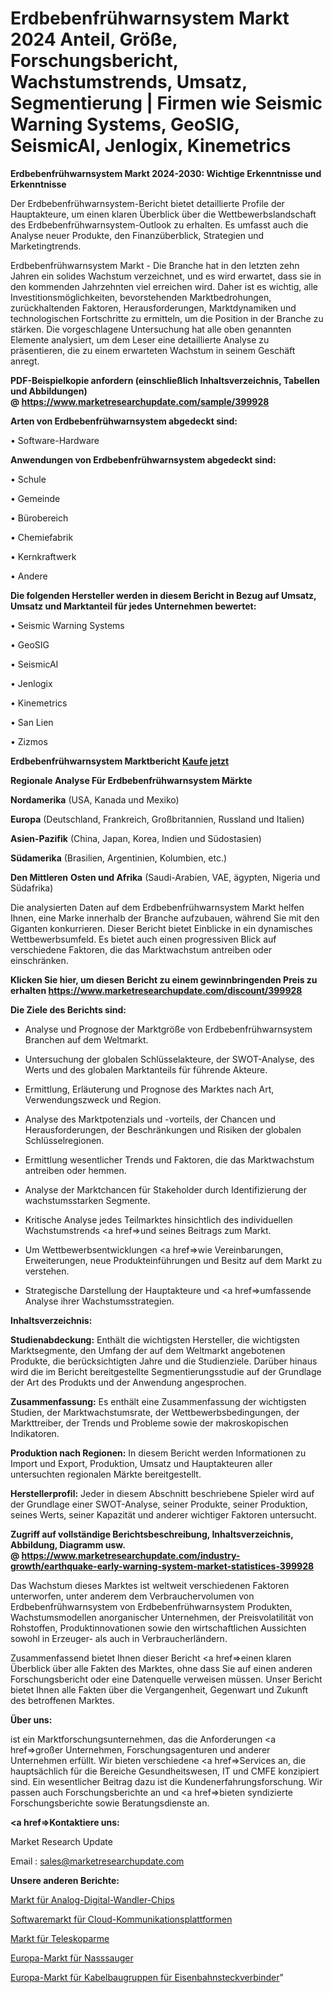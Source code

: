 # Erdbebenfrühwarnsystem Markt 2024 Anteil, Größe, Forschungsbericht, Wachstumstrends, Umsatz, Segmentierung | Firmen wie Seismic Warning Systems, GeoSIG, SeismicAI, Jenlogix, Kinemetrics

<strong>Erdbebenfrühwarnsystem Markt 2024-2030: Wichtige Erkenntnisse und Erkenntnisse</strong>

Der Erdbebenfrühwarnsystem-Bericht bietet detaillierte Profile der Hauptakteure, um einen klaren Überblick über die Wettbewerbslandschaft des Erdbebenfrühwarnsystem-Outlook zu erhalten. Es umfasst auch die Analyse neuer Produkte, den Finanzüberblick, Strategien und Marketingtrends.

Erdbebenfrühwarnsystem Markt - Die Branche hat in den letzten zehn Jahren ein solides Wachstum verzeichnet, und es wird erwartet, dass sie in den kommenden Jahrzehnten viel erreichen wird. Daher ist es wichtig, alle Investitionsmöglichkeiten, bevorstehenden Marktbedrohungen, zurückhaltenden Faktoren, Herausforderungen, Marktdynamiken und technologischen Fortschritte zu ermitteln, um die Position in der Branche zu stärken. Die vorgeschlagene Untersuchung hat alle oben genannten Elemente analysiert, um dem Leser eine detaillierte Analyse zu präsentieren, die zu einem erwarteten Wachstum in seinem Geschäft anregt.

<strong><b>PDF-Beispielkopie anfordern (einschließlich Inhaltsverzeichnis, Tabellen und Abbildungen) @ </b></strong><strong><a href=https://www.marketresearchupdate.com/sample/399928><strong>https://www.marketresearchupdate.com/sample/399928</u></a></strong></strong>

<strong>Arten von Erdbebenfrühwarnsystem abgedeckt sind:</strong>

• Software-Hardware

<strong>Anwendungen von Erdbebenfrühwarnsystem abgedeckt sind:</strong>

• Schule

• Gemeinde

• Bürobereich

• Chemiefabrik

• Kernkraftwerk

• Andere

<strong>Die folgenden Hersteller werden in diesem Bericht in Bezug auf Umsatz, Umsatz und Marktanteil für jedes Unternehmen bewertet:</strong>

• Seismic Warning Systems

• GeoSIG

• SeismicAI

• Jenlogix

• Kinemetrics

• San Lien

• Zizmos

<strong>Erdbebenfrühwarnsystem Marktbericht <a href=https://www.marketresearchupdate.com/buynow/399928>Kaufe jetzt</a></strong>

<strong>Regionale Analyse Für Erdbebenfrühwarnsystem Märkte</strong>

<strong>Nordamerika</strong> (USA, Kanada und Mexiko)

<strong>Europa</strong> (Deutschland, Frankreich, Großbritannien, Russland und Italien)

<strong>Asien-Pazifik</strong> (China, Japan, Korea, Indien und Südostasien)

<strong>Südamerika</strong> (Brasilien, Argentinien, Kolumbien, etc.)

<strong>Den Mittleren</strong> <strong>Osten und Afrika</strong> (Saudi-Arabien, VAE, ägypten, Nigeria und Südafrika)

Die analysierten Daten auf dem Erdbebenfrühwarnsystem Markt helfen Ihnen, eine Marke innerhalb der Branche aufzubauen, während Sie mit den Giganten konkurrieren. Dieser Bericht bietet Einblicke in ein dynamisches Wettbewerbsumfeld. Es bietet auch einen progressiven Blick auf verschiedene Faktoren, die das Marktwachstum antreiben oder einschränken.

<strong>Klicken Sie hier, um diesen Bericht zu einem gewinnbringenden Preis zu erhalten
</strong><strong><a href=https://www.marketresearchupdate.com/discount/399928>https://www.marketresearchupdate.com/discount/399928</b></u></strong></a>

<strong>Die Ziele des Berichts sind:</strong>

- Analyse und Prognose der Marktgröße von Erdbebenfrühwarnsystem Branchen auf dem Weltmarkt.

- Untersuchung der globalen Schlüsselakteure, der SWOT-Analyse, des Werts und des globalen Marktanteils für führende Akteure.

- Ermittlung, Erläuterung und Prognose des Marktes nach Art, Verwendungszweck und Region.

- Analyse des Marktpotenzials und -vorteils, der Chancen und Herausforderungen, der Beschränkungen und Risiken der globalen Schlüsselregionen.

- Ermittlung wesentlicher Trends und Faktoren, die das Marktwachstum antreiben oder hemmen.

- Analyse der Marktchancen für Stakeholder durch Identifizierung der wachstumsstarken Segmente.

- Kritische Analyse jedes Teilmarktes hinsichtlich des individuellen Wachstumstrends <a href=>und</a> seines Beitrags zum Markt.

- Um Wettbewerbsentwicklungen <a href=>wie</a> Vereinbarungen, Erweiterungen, neue Produkteinführungen und Besitz auf dem Markt zu verstehen.

- Strategische Darstellung der Hauptakteure und <a href=>umfas</a>sende Analyse ihrer Wachstumsstrategien.

<strong>Inhaltsverzeichnis:</strong>

<strong>Studienabdeckung:</strong> Enthält die wichtigsten Hersteller, die wichtigsten Marktsegmente, den Umfang der auf dem Weltmarkt angebotenen Produkte, die berücksichtigten Jahre und die Studienziele. Darüber hinaus wird die im Bericht bereitgestellte Segmentierungsstudie auf der Grundlage der Art des Produkts und der Anwendung angesprochen.

<strong>Zusammenfassung:</strong> Es enthält eine Zusammenfassung der wichtigsten Studien, der Marktwachstumsrate, der Wettbewerbsbedingungen, der Markttreiber, der Trends und Probleme sowie der makroskopischen Indikatoren.

<strong>Produktion nach Regionen:</strong> In diesem Bericht werden Informationen zu Import und Export, Produktion, Umsatz und Hauptakteuren aller untersuchten regionalen Märkte bereitgestellt.

<strong>Herstellerprofil:</strong> Jeder in diesem Abschnitt beschriebene Spieler wird auf der Grundlage einer SWOT-Analyse, seiner Produkte, seiner Produktion, seines Werts, seiner Kapazität und anderer wichtiger Faktoren untersucht.

<strong><b>Zugriff auf vollständige Berichtsbeschreibung, Inhaltsverzeichnis, Abbildung, Diagramm usw. @ </b></strong><strong><a href=https://www.marketresearchupdate.com/industry-growth/earthquake-early-warning-system-market-statistices-399928>https://www.marketresearchupdate.com/industry-growth/earthquake-early-warning-system-market-statistices-399928</a></strong>

Das Wachstum dieses Marktes ist weltweit verschiedenen Faktoren unterworfen, unter anderem dem Verbrauchervolumen von Erdbebenfrühwarnsystem von Erdbebenfrühwarnsystem Produkten, Wachstumsmodellen anorganischer Unternehmen, der Preisvolatilität von Rohstoffen, Produktinnovationen sowie den wirtschaftlichen Aussichten sowohl in Erzeuger- als auch in Verbraucherländern.

Zusammenfassend bietet Ihnen dieser Bericht <a href=>einen</a> klaren Überblick über alle Fakten des Marktes, ohne dass Sie auf einen anderen Forschungsbericht oder eine Datenquelle verweisen müssen. Unser Bericht bietet Ihnen alle Fakten über die Vergangenheit, Gegenwart und Zukunft des betroffenen Marktes.

<strong>Über uns:</strong>

 ist ein Marktforschungsunternehmen, das die Anforderungen <a href=>großer</a> Unternehmen, Forschungsagenturen und anderer Unternehmen erfüllt. Wir bieten verschiedene <a href=>Services</a> an, die hauptsächlich für die Bereiche Gesundheitswesen, IT und CMFE konzipiert sind. Ein wesentlicher Beitrag dazu ist die Kundenerfahrungsforschung. Wir passen auch Forschungsberichte an und <a href=>bieten</a> syndizierte Forschungsberichte sowie Beratungsdienste an.

<strong><a href=>Kontaktiere uns:</a></strong>

Market Research Update

Email : sales@marketresearchupdate.com

<strong>Unsere anderen Berichte:</strong>

<a href=https://www.linkedin.com/pulse/analog-to-digital-converter-chips-market-size>Markt für Analog-Digital-Wandler-Chips</a>

<a href=https://www.linkedin.com/pulse/cloud-communication-platforms-software-market-4f>Softwaremarkt für Cloud-Kommunikationsplattformen</a>

<a href=https://www.linkedin.com/pulse/telescopic-arm-market-size-trends-consumption>Markt für Teleskoparme</a>

<a href=https://www.linkedin.com/pulse/europe-wet-vacuum-cleaner-market-size-growth>Europa-Markt für Nasssauger</a>

<a href=https://www.linkedin.com/pulse/europe-railway-connectors-cable-assemblies-market-1f>Europa-Markt für Kabelbaugruppen für Eisenbahnsteckverbinder</a>"
